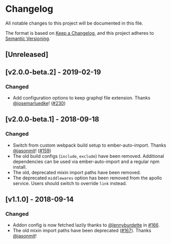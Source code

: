# Changelog
All notable changes to this project will be documented in this file.

The format is based on [Keep a Changelog](https://keepachangelog.com/en/1.0.0/),
and this project adheres to [Semantic Versioning](https://semver.org/spec/v2.0.0.html).

## [Unreleased]

## [v2.0.0-beta.2] - 2019-02-19

### Changed

- Add configuration options to keep graphql file extension. Thanks [@josemarluedke](/josemarluedke)! ([#230](https://github.com/bgentry/ember-apollo-client/pull/230))

## [v2.0.0-beta.1] - 2018-09-18

### Changed

- Switch from custom webpack build setup to ember-auto-import. Thanks [@jasonmit](https://github.com/jasonmit)! ([#159](https://github.com/bgentry/ember-apollo-client/pull/159))
- The old build configs (`include`, `exclude`) have been removed. Additional dependencies can be used via ember-auto-import and a regular npm install.
- The old, deprecated mixin import paths have been removed.
- The deprecated `middlewares` option has been removed from the apollo service. Users should switch to override `link` instead.

## [v1.1.0] - 2018-09-14

### Changed

- Addon config is now fetched lazily thanks to [@lennyburdette](https://github.com/lennyburdette) in [#166](https://github.com/bgentry/ember-apollo-client/pull/166).
- The old mixin import paths have been deprecated ([#167](https://github.com/bgentry/ember-apollo-client/pull/167)). Thanks [@jasonmit](https://github.com/jasonmit)!
